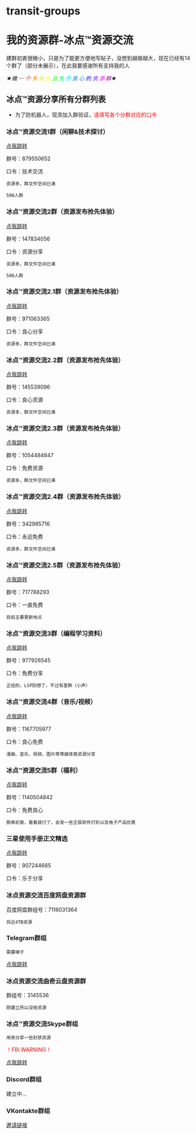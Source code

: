 # transit-groups

# 我的资源群-冰点™资源交流

建群初衷很微小，只是为了能更方便地写帖子，没想到越做越大，现在已经有14个群了（部分未展示），在此我要感谢所有支持我的人

*★<span style="color: #000000">做</span>
<span style="color: #666666">一</span>
<span style="color: #fa0000">个</span>
<span style="color: #fa7d00">多</span>
<span style="color: #dbdb00">元</span>
<span style="color: #fafa00">化</span>
<span style="color: #00fa00">且</span>
<span style="color: #00f562">免</span>
<span style="color: #00f5f5">费</span>
<span style="color: #006edb">良</span>
<span style="color: #007dfa">心</span>
<span style="color: #0000fa">的</span>
<span style="color: #6400fa">资</span>
<span style="color: #fa00fa">源</span>
<span style="color: #a800a8">群</span>★*

## 冰点™资源分享所有分群列表 

- 为了防机器人，现添加入群验证，<span style="color: #fa0000">请填写各个分群对应的口令</span>

### 冰点™资源交流1群（闲聊&技术探讨）

[点我跳转](http://t.cn/A6cH32XA)

群号：879550652

口令：技术交流

`资源多，群文件空间已满`

`500人群`

### 冰点™资源交流2群（资源发布抢先体验）

[点我跳转](http://t.cn/A6cH3I77)

群号：147834056

口令：资源分享

`资源多，群文件空间已满`

`500人群`

### 冰点™资源交流2.1群（资源发布抢先体验）

[点我跳转](http://t.cn/A6cH3xpk)

群号：971063365

口令：良心分享

`资源多，群文件空间已满`

### 冰点™资源交流2.2群（资源发布抢先体验）

[点我跳转](http://t.cn/A6cH3iqC)

群号：145539096

口令：良心资源

`资源多，群文件空间已满`

### 冰点™资源交流2.3群（资源发布抢先体验）

[点我跳转](http://t.cn/A6V2Tp1B)

群号：1054484847

口令：免费资源

`资源多，群文件空间已满`

### 冰点™资源交流2.4群（资源发布抢先体验）

[点我跳转](http://mtw.so/5y3aUH)

群号：342985716

口令：永远免费

`资源多，群文件空间已满`

### 冰点™资源交流2.5群（资源发布抢先体验）

[点我跳转](http://mtw.so/5GfOop)

群号：717788293

口令：一直免费

`目前主要更新地点`

### 冰点™资源交流3群（编程学习资料）

[点我跳转](http://t.cn/A6cH3X29)

群号：977926545

口令：免费分享

`正经的，LSP别想了，不过有里群（小声） `

### 冰点™资源交流4群（音乐/视频）

[点我跳转](http://t.cn/A6cH3adb)

群号：1167705977

口令：良心免费

`漫画、音乐、视频、图片等等媒体类资源分享`

### 冰点™资源交流5群（福利）

[点我跳转](http://t.cn/A6cH3opL)

群号：1140504842

口令：免费良心

`脱离初衷，看看就行了，会发一些正版软件打折以及电子产品优惠`

### 三星使用手册正文精选

[点我跳转](http://mtw.so/6moJ2Z)

群号：907244685

口令：乐于分享

### 冰点资源交流百度网盘资源群

百度网盘群组号：7116031364

`将近4TB资源`

### Telegram群组

`需要梯子`

[点我跳转](https://t.me/CopyRightZGQInc)

### 冰点资源交流曲奇云盘资源群

群组号：3145536

`刚建立所以没啥资源`

### 冰点™资源交流Skype群组

`用来分享一些封禁资源`

<span style="color: #fa0000">！FBI WARNING！</span>

[点我跳转](https://join.skype.com/WXZWC6D7WMby)

### Discord群组

建立中...

### VKontakte群组

[邀请链接](https://vk.me/join/AJQ1dx17kRzh/uZQwtXwzdWY)
